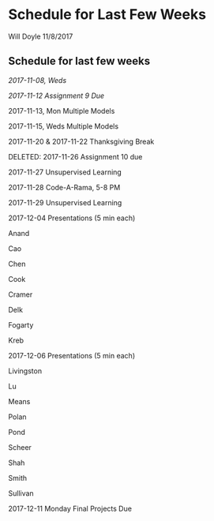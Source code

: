 Schedule for Last Few Weeks
================
Will Doyle
11/8/2017

Schedule for last few weeks
---------------------------

*2017-11-08, Weds*

*2017-11-12 Assignment 9 Due*

2017-11-13, Mon Multiple Models

2017-11-15, Weds Multiple Models

2017-11-20 & 2017-11-22 Thanksgiving Break

DELETED: 2017-11-26 Assignment 10 due

2017-11-27 Unsupervised Learning

2017-11-28 Code-A-Rama, 5-8 PM

2017-11-29 Unsupervised Learning

2017-12-04 Presentations (5 min each)

Anand

Cao

Chen

Cook

Cramer

Delk

Fogarty

Kreb

2017-12-06 Presentations (5 min each)

Livingston

Lu

Means

Polan

Pond

Scheer

Shah

Smith

Sullivan

2017-12-11 Monday Final Projects Due

